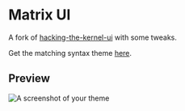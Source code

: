 # Matrix UI

A fork of [hacking-the-kernel-ui](https://github.com/heisian/hacking-the-kernel-ui) with some tweaks.

Get the matching syntax theme [here](https://atom.io/themes/hacking-the-kernel).

## Preview
![A screenshot of your theme](https://raw.githubusercontent.com/heisian/hacking-the-kernel-ui/master/screenshot.jpg)
